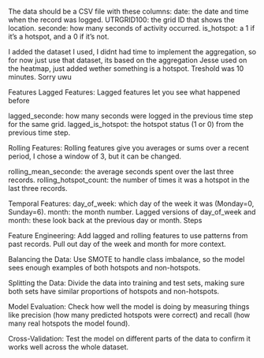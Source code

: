 
The data should be a CSV file with these columns:
date: the date and time when the record was logged.
UTRGRID100: the grid ID that shows the location.
seconde: how many seconds of activity occurred.
is_hotspot: a 1 if it’s a hotspot, and a 0 if it’s not.


I added the dataset I used, I didnt had time to implement the aggregation, so for now just use that dataset, its based on the aggregation Jesse used on the heatmap, just added wether something is a hotspot. Treshold was 10 minutes. Sorry uwu

Features
Lagged Features:
Lagged features let you see what happened before

lagged_seconde: how many seconds were logged in the previous time step for the same grid.
lagged_is_hotspot: the hotspot status (1 or 0) from the previous time step.

Rolling Features:
Rolling features give you averages or sums over a recent period, I chose a window of 3, but it can be changed.

rolling_mean_seconde: the average seconds spent over the last three records.
rolling_hotspot_count: the number of times it was a hotspot in the last three records.

Temporal Features:
day_of_week: which day of the week it was (Monday=0, Sunday=6).
month: the month number.
Lagged versions of day_of_week and month: these look back at the previous day or month.
Steps

Feature Engineering:
Add lagged and rolling features to use patterns from past records. Pull out day of the week and month for more context.

Balancing the Data:
Use SMOTE to handle class imbalance, so the model sees enough examples of both hotspots and non-hotspots.

Splitting the Data:
Divide the data into training and test sets, making sure both sets have similar proportions of hotspots and non-hotspots.

Model Evaluation:
Check how well the model is doing by measuring things like precision (how many predicted hotspots were correct) and recall (how many real hotspots the model found).

Cross-Validation:
Test the model on different parts of the data to confirm it works well across the whole dataset.






